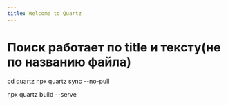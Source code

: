 ```yaml
---
title: Welcome to Quartz
---
```

# **Поиск работает по title и тексту(не по названию файла)**

cd quartz
npx quartz sync --no-pull

npx quartz build --serve

